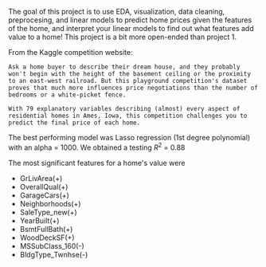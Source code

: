 The goal of this project is to use EDA, visualization, data cleaning, preprocesing, and linear models to predict home prices given the features of the home, and interpret your linear models to find out what features add value to a home! This project is a bit more open-ended than project 1. 

From the Kaggle competition website:

    Ask a home buyer to describe their dream house, and they probably won't begin with the height of the basement ceiling or the proximity to an east-west railroad. But this playground competition's dataset proves that much more influences price negotiations than the number of bedrooms or a white-picket fence.

    With 79 explanatory variables describing (almost) every aspect of residential homes in Ames, Iowa, this competition challenges you to predict the final price of each home.
    
The best performing model was Lasso regression (1st degree polynomial) with an alpha = 1000. We obtained a testing $R^2$ = 0.88

The most significant features for a home's value were
- GrLivArea(+)
- OverallQual(+) 
- GarageCars(+)
- Neighborhoods(+)
- SaleType_new(+)
- YearBuilt(+)
- BsmtFullBath(+)
- WoodDeckSF(+)
- MSSubClass_160(-)
- BldgType_Twnhse(-)

